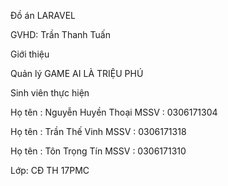 Đồ án LARAVEL

GVHD: Trần Thanh Tuấn

Giới thiệu

Quản lý GAME AI LÀ TRIỆU PHÚ

Sinh viên thực hiện

Họ tên : Nguyễn Huyền Thoại
MSSV : 0306171304

Họ tên : Trần Thế Vinh
MSSV : 0306171318

Họ tên : Tôn Trọng Tín
MSSV : 0306171310

Lớp: CĐ TH 17PMC
